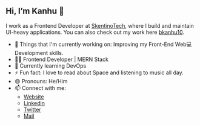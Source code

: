 <!-- Greeting -->

## Hi, I’m Kanhu 👋  

<!--Introduction -->
I work as a Frontend Developer at [SkentinoTech](https://github.com/skentinodev), where I build and maintain UI-heavy applications. You can also check out my work here [bkanhu10](https://github.com/bkanhu10).

- 💼 Things that I'm currently working on: Improving my Front-End Web💻 Development skills.
- 👨‍💻 Frontend Developer | MERN Stack
- 🌱 Currently learning DevOps  
- ⚡ Fun fact: I love to read about Space and listening to music all day.
- 😄  Pronouns: He/Him
- 📫 Connect with me:
  - [Website](https://bkanhu.netlify.app)
  - [Linkedin](https://linkedin.com/in/bkanhu)
  - [Twitter](https://twitter.com/bkanhu7)
  - [Mail](mailto:iamkanhuc@gmail.com)
